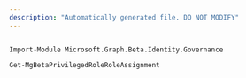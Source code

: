 ```yaml
---
description: "Automatically generated file. DO NOT MODIFY"
---
```


```powershellv2

Import-Module Microsoft.Graph.Beta.Identity.Governance

Get-MgBetaPrivilegedRoleRoleAssignment

```